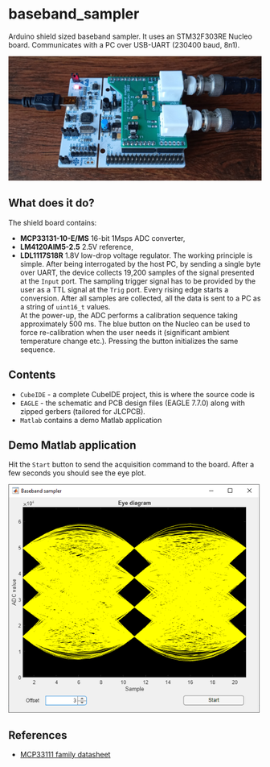 # baseband_sampler
Arduino shield sized baseband sampler. It uses an STM32F303RE Nucleo board. Communicates with a PC over USB-UART (230400 baud, 8n1).

<img src="https://github.com/M17-Project/baseband_sampler/blob/main/1.jpg?raw=true" width="700">

## What does it do?
The shield board contains:
- **MCP33131-10-E/MS** 16-bit 1Msps ADC converter,
- **LM4120AIM5-2.5** 2.5V reference,
- **LDL1117S18R** 1.8V low-drop voltage regulator.
The working principle is simple. After being interrogated by the host PC, by sending a single byte over UART, the device collects 19,200 samples of the signal presented at the `Input` port. The sampling trigger signal has to be provided by the user as a TTL signal at the `Trig` port. Every rising edge starts a conversion. After all samples are collected, all the data is sent to a PC as a string of `uint16_t` values.<br>
At the power-up, the ADC performs a calibration sequence taking approximately 500 ms. The blue button on the Nucleo can be used to force re-calibration when the user needs it (significant ambient temperature change etc.). Pressing the button initializes the same sequence.

## Contents
- `CubeIDE` - a complete CubeIDE project, this is where the source code is
- `EAGLE` - the schematic and PCB design files (EAGLE 7.7.0) along with zipped gerbers (tailored for JLCPCB).
- `Matlab` contains a demo Matlab application

## Demo Matlab application
Hit the `Start` button to send the acquisition command to the board. After a few seconds you should see the eye plot.

<img src="https://github.com/M17-Project/baseband_sampler/blob/main/2.png?raw=true" width="500">

## References
- [MCP33111 family datasheet](https://ww1.microchip.com/downloads/en/DeviceDoc/MCP33131-MCP33121-MCP33111-Family-Data-Sheet-DS20006122A.pdf)

